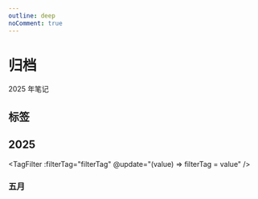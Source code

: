 ```yaml
---
outline: deep
noComment: true
---
```


<script lang="ts" setup>
import { ref } from 'vue'
import MarkPage from '../.vitepress/theme/views/markPage.vue'
import TagGroupPage from '../.vitepress/theme/components/tagGroup.vue'
import TagFilter from '../.vitepress/theme/components/tagFilter.vue'
import { type TagGroup, type TagItem, type Link, createTag } from '../.vitepress/utils/createTag'
import { markDate, markData } from '../.vitepress/constant/2025-mark-link.ts'

/* 五月数据 */
const mayDate:number[] = markDate.MAY
const mayLink:Link[] = markData.MAY
// /* 六月数据 */
// const junDate:number[] = markDate.JUN
// const junLink:Link[] = markData.JUN
// /* 七月数据 */
// const julyDate: number[] = markDate.JUL
// const julyLink: Link[] = markData.JUL
// /* 八月数据 */
// const augDate: number[] = markDate.AUG
// const augLink: Link[] = markData.AUG
// /* 九月数据 */
// const septDate: number[] = markDate.SEPT
// const septLink: Link[] = markData.SEPT
// /* 十月数据 */
// const octDate: number[] = markDate.OCT
// const octLink: Link[] = markData.OCT
// /* 十一月数据 */
// const novDate: number[] = markDate.NOV
// const novLink: Link[] = markData.NOV
// /* 十二月数据 */
// const decDate: number[] = markDate.DEC
// const decLink: Link[] = markData.DEC

// 标签组
const tagGroups: TagGroup[] = createTag()
// 一维标签组，将所有类型的标签组压平
let tagsMap: TagItem[] = []
tagGroups.map(group => {
  group.items.map(item => tagsMap.push(item))
})

const filterTag = ref<string>('')
</script>

# 归档

2025 年笔记

## 标签

<TagGroupPage :tagGroups="tagGroups" />

## 2025

<TagFilter :filterTag="filterTag" @update="(value) => filterTag = value" />

### 五月

<MarkPage :filterValue="filterTag" :monthLink="mayLink" :markedDate="mayDate" :tagsMap="tagsMap" :year="2024" :month="5" :length="31" />

